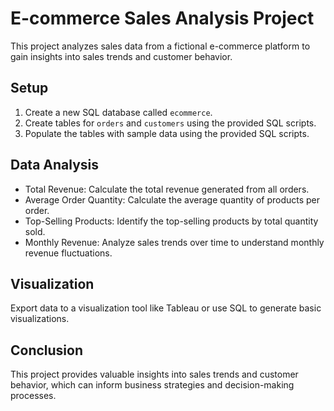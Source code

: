 # E-commerce Sales Analysis Project

This project analyzes sales data from a fictional e-commerce platform to gain insights into sales trends and customer behavior.

## Setup

1. Create a new SQL database called `ecommerce`.
2. Create tables for `orders` and `customers` using the provided SQL scripts.
3. Populate the tables with sample data using the provided SQL scripts.

## Data Analysis

- Total Revenue: Calculate the total revenue generated from all orders.
- Average Order Quantity: Calculate the average quantity of products per order.
- Top-Selling Products: Identify the top-selling products by total quantity sold.
- Monthly Revenue: Analyze sales trends over time to understand monthly revenue fluctuations.

## Visualization

Export data to a visualization tool like Tableau or use SQL to generate basic visualizations.

## Conclusion

This project provides valuable insights into sales trends and customer behavior, which can inform business strategies and decision-making processes.

